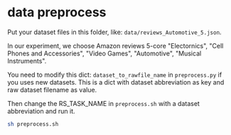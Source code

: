 # data preprocess

Put your dataset files in this folder, like: `data/reviews_Automotive_5.json`.

In our experiment, we choose Amazon reviews 5-core "Electornics", "Cell Phones and Accessories", "Video Games", "Automotive", "Musical Instruments".

You need to modify this dict: `dataset_to_rawfile_name` in `preprocess.py` if you uses new datasets. This is a dict with dataset abbreviation as key and raw dataset filename as value.

Then change the RS_TASK_NAME in `preprocess.sh` with a dataset abbreviation and run it.

```bash
sh preprocess.sh
```